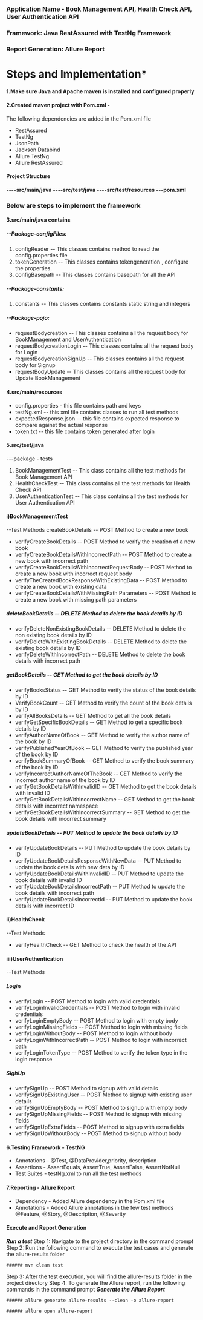 
### Application Name - Book Management API, Health Check API, User Authentication API

### Framework: Java RestAssured with TestNg Framework

### Report Generation: Allure Report

# ****Steps and Implementation*****

#### 1.Make sure Java and Apache maven is installed and configured properly

#### 2.Created maven project with Pom.xml - 

The following dependencies are added in the Pom.xml file
* RestAssured
* TestNg
* JsonPath
* Jackson Databind
* Allure TestNg
* Allure RestAssured

#### Project Structure

**----src/main/java
----src/test/java
----src/test/resources
---pom.xml**

### Below are steps to implement the framework

#### 3.src/main/java contains

##### --Package-configFiles:
1. configReader -- This classes contains method to read the config.properties file
2. tokenGeneration --  This classes contains tokengeneration , configure the properties.
3. configBasepath -- This classes contains basepath for all the API

##### --Package-constants:
1. constants -- This classes contains constants static string and integers

##### --Package-pojo:
* requestBodycreation -- This classes contains all the request body for BookManagement and UserAuthentication
* requestBodycreationLogin -- This classes contains all the request body for Login
* requestBodycreationSignUp -- This classes contains all the request body for Signup
* requestBodyUpdate -- This classes contains all the request body for Update BookManagement

#### 4.src/main/resources

* config.properties - this file contains path and keys
* testNg.xml -- this xml file contains classes to run all test methods
* expectedResponse.json -- this file contains expected response to compare against the actual response
* token.txt -- this file contains token generated after login

#### 5.src/test/java

---package - tests
1. BookManagementTest -- This class contains all the test methods for Book Management API
2. HealthCheckTest -- This class contains all the test methods for Health Check API
3. UserAuthenticationTest -- This class contains all the test methods for User Authentication API

#### i)BookManagementTest

--Test Methods
createBookDetails -- POST Method to create a new book
* verifyCreateBookDetails -- POST Method to verify the creation of a new book
* verifyCreateBookDetailsWithIncorrectPath -- POST Method to create a new book with incorrect path
* verifyCreateBookDetailsWithIncorrectRequestBody  -- POST Method to create a new book with incorrect request body
* verifyTheCreatedBookResponseWithExistingData -- POST Method to create a new book with existing data
* verifyCreateBookDetailsWithMissingPath Parameters -- POST Method to create a new book with missing path parameters

##### deleteBookDetails -- DELETE Method to delete the book details by ID

* verifyDeleteNonExistingBookDetails -- DELETE Method to delete the non existing book details by ID
* verifyDeleteWithExistingBookDetails -- DELETE Method to delete the existing book details by ID
* verifyDeleteWithIncorrectPath -- DELETE Method to delete the book details with incorrect path

##### getBookDetails -- GET Method to get the book details by ID

* verifyBooksStatus -- GET Method to verify the status of the book details by ID
* VerifyBookCount -- GET Method to verify the count of the book details by ID
* verifyAllBooksDetails -- GET Method to get all the book details
* verifyGetSpecificBookDetails -- GET Method to get a specific book details by ID
* verifyAuthorNameOfBook -- GET Method to verify the author name of the book by ID
* verifyPublishedYearOfBook -- GET Method to verify the published year of the book by ID
* verifyBookSummaryOfBook -- GET Method to verify the book summary of the book by ID
* verifyIncorrectAuthorNameOfTheBook -- GET Method to verify the incorrect author name of the book by ID
* verifyGetBookDetailsWithInvalidID -- GET Method to get the book details with invalid ID
* verifyGetBookDetailsWithIncorrectName -- GET Method to get the book details with incorrect namespace
* verifyGetBookDetailsWithIncorrectSummary -- GET Method to get the book details with incorrect summary

##### updateBookDetails -- PUT Method to update the book details by ID

* verifyUpdateBookDetails -- PUT Method to update the book details by ID
* verifyUpdateBookDetailsResponseWithNewData -- PUT Method to update the book details with new data by ID
* verifyUpdateBookDetailsWithInvalidID -- PUT Method to update the book details with invalid ID
* verifyUpdateBookDetailsIncorrectPath -- PUT Method to update the book details with incorrect path
* verifyUpdateBookDetailsIncorrectId -- PUT Method to update the book details with incorrect ID

#### ii)HealthCheck

--Test Methods
* verifyHealthCheck -- GET Method to check the health of the API

#### iii)UserAuthentication

--Test Methods

##### Login

* verifyLogin -- POST Method to login with valid credentials
* verifyLoginInvalidCredentials -- POST Method to login with invalid credentials
* verifyLoginEmptyBody -- POST Method to login with empty body
* verifyLoginMissingFields -- POST Method to login with missing fields
* verifyLoginWithoutBody -- POST Method to login without body
* verifyLoginWithIncorrectPath -- POST Method to login with incorrect path
* verifyLoginTokenType -- POST Method to verify the token type in the login response

##### SighUp

* verifySignUp -- POST Method to signup with valid details
* verifySignUpExistingUser -- POST Method to signup with existing user details
* verifySignUpEmptyBody -- POST Method to signup with empty body
* verifySignUpMissingFields -- POST Method to signup with missing fields
* verifySignUpExtraFields -- POST Method to signup with extra fields
* verifySignUpWithoutBody -- POST Method to signup without body

#### 6.Testing Framework - TestNG
* Annotations - @Test, @DataProvider,priority, description
* Assertions - AssertEquals, AssertTrue, AssertFalse, AssertNotNull
* Test Suites - testNg.xml to run all the test methods

#### 7.Reporting - Allure Report

* Dependency - Added Allure dependency in the Pom.xml file
* Annotations - Added Allure annotations in the few test methods
@Feature, @Story, @Description, @Severity


#### Execute and Report Generation

*****Run a test*****
Step 1: Navigate to the project directory in the command prompt
Step 2: Run the following command to execute the test cases and generate the allure-results folder

`###### mvn clean test`

Step 3: After the test execution, you will find the allure-results folder in the project directory
Step 4: To generate the Allure report, run the following commands in the command prompt
*****Generate the Allure Report*****

`###### allure generate allure-results --clean -o allure-report`

`###### allure open allure-report`

